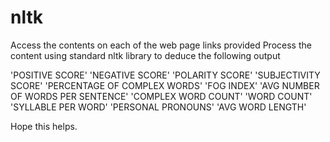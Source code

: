# nltk

Access the contents on each of the web page links provided
Process the content using standard nltk library to deduce the following output

'POSITIVE SCORE'
'NEGATIVE SCORE'
'POLARITY SCORE'
'SUBJECTIVITY SCORE'
'PERCENTAGE OF COMPLEX WORDS'
'FOG INDEX'
'AVG NUMBER OF WORDS PER SENTENCE'
'COMPLEX WORD COUNT'
'WORD COUNT'
'SYLLABLE PER WORD'
'PERSONAL PRONOUNS'
'AVG WORD LENGTH'

Hope this helps.

